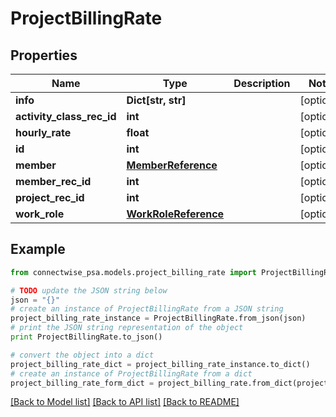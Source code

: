 # ProjectBillingRate


## Properties
Name | Type | Description | Notes
------------ | ------------- | ------------- | -------------
**info** | **Dict[str, str]** |  | [optional] 
**activity_class_rec_id** | **int** |  | [optional] 
**hourly_rate** | **float** |  | [optional] 
**id** | **int** |  | [optional] 
**member** | [**MemberReference**](MemberReference.md) |  | [optional] 
**member_rec_id** | **int** |  | [optional] 
**project_rec_id** | **int** |  | [optional] 
**work_role** | [**WorkRoleReference**](WorkRoleReference.md) |  | [optional] 

## Example

```python
from connectwise_psa.models.project_billing_rate import ProjectBillingRate

# TODO update the JSON string below
json = "{}"
# create an instance of ProjectBillingRate from a JSON string
project_billing_rate_instance = ProjectBillingRate.from_json(json)
# print the JSON string representation of the object
print ProjectBillingRate.to_json()

# convert the object into a dict
project_billing_rate_dict = project_billing_rate_instance.to_dict()
# create an instance of ProjectBillingRate from a dict
project_billing_rate_form_dict = project_billing_rate.from_dict(project_billing_rate_dict)
```
[[Back to Model list]](../README.md#documentation-for-models) [[Back to API list]](../README.md#documentation-for-api-endpoints) [[Back to README]](../README.md)


